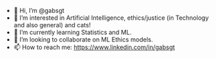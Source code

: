 - 👋 Hi, I’m @gabsgt
- 👀 I’m interested in Artificial Intelligence, ethics/justice (in Technology and also general) and cats!
- 🌱 I’m currently learning Statistics and ML.
- 💞️ I’m looking to collaborate on ML Ethics models.
- 📫 How to reach me: https://www.linkedin.com/in/gabsgt

<!---
gabsgt/gabsgt is a ✨ special ✨ repository because its `README.md` (this file) appears on your GitHub profile.
You can click the Preview link to take a look at your changes.
--->
